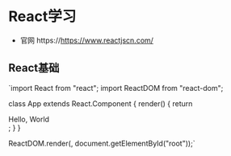# React学习
* 官网 https://https://www.reactjscn.com/

## React基础
`import React from "react";
import ReactDOM from "react-dom";

class App extends React.Component {
  render() {
    return <div>Hello, World</div>;
  }
}

ReactDOM.render(<App />, document.getElementById("root"));`


